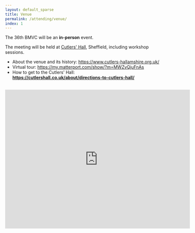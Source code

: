 ```yaml
---
layout: default_sparse
title: Venue
permalink: /attending/venue/
index: 1
---
```


The 36th BMVC will be an **in-person** event.

The meeting will be held at [Cutlers' Hall](https://cutlershall.co.uk/conferences/), Sheffield, including workshop sessions. 

- About the venue and its history: <https://www.cutlers-hallamshire.org.uk/>
- Virtual tour: <https://my.matterport.com/show/?m=MWZvQjuFnAs>
- How to get to the Cutlers' Hall: **<https://cutlershall.co.uk/about/directions-to-cutlers-hall/>**

<br>
<center>
<iframe src="https://www.google.com/maps/embed?pb=!1m18!1m12!1m3!1d2528.5521663297336!2d-1.4722724875379773!3d53.38237967218418!2m3!1f0!2f0!3f0!3m2!1i1024!2i768!4f13.1!3m3!1m2!1s0x48797878d7060475%3A0x4264141a2f5c572b!2sCutlers&#39;%20Hall%20Hospitality!5e1!3m2!1sen!2suk!4v1745925051878!5m2!1sen!2suk" width="600" height="450" style="border:0;" allowfullscreen="" loading="lazy" referrerpolicy="no-referrer-when-downgrade"></iframe>
</center>

<br>
